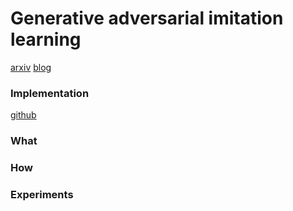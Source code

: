 # Generative adversarial imitation learning
[arxiv](https://arxiv.org/abs/1606.03476)
[blog](https://danieltakeshi.github.io/2017/06/15/openais-generative-adversarial-imitation-learning-code/)

### Implementation
[github](https://github.com/openai/imitation)

### What

### How


### Experiments
